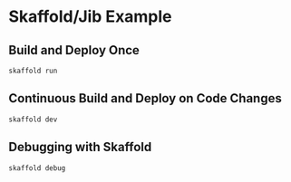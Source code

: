# Skaffold/Jib Example

## Build and Deploy Once
```
skaffold run
```

## Continuous Build and Deploy on Code Changes
```
skaffold dev
```

## Debugging with Skaffold
```
skaffold debug
```